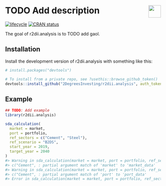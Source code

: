 
<!-- README.md is generated from README.Rmd. Please edit that file -->

# <img src="https://i.imgur.com/3jITMq8.png" align="right" height=40 /> TODO Add description

<!-- badges: start -->

[![lifecycle](https://img.shields.io/badge/lifecycle-experimental-orange.svg)](https://www.tidyverse.org/lifecycle/#experimental)
[![CRAN
status](https://www.r-pkg.org/badges/version/r2dii.analysis)](https://CRAN.R-project.org/package=r2dii.analysis)
<!-- badges: end -->

The goal of r2dii.analysis is to TODO add gaol.

## Installation

Install the development version of r2dii.analysis with something like
this:

``` r
# install.packages("devtools")

# To install from a private repo, see ?usethis::browse_github_token()
devtools::install_github("2DegreesInvesting/r2dii.analysis", auth_token = "abc")
```

## Example

``` r
## TODO: Add example
library(r2dii.analysis)

sda_calculation(
  market = market,
  port = portfolio,
  ref_sectors = c("Cement", "Steel"),
  ref_scenario = "B2DS",
  start_year = 2019,
  target_year = 2040
)
#> Warning in sda_calculation(market = market, port = portfolio, ref_sectors =
#> c("Cement", : partial argument match of 'market' to 'market_data'
#> Warning in sda_calculation(market = market, port = portfolio, ref_sectors =
#> c("Cement", : partial argument match of 'port' to 'port_data'
#> Error in sda_calculation(market = market, port = portfolio, ref_sectors = c("Cement", : unused argument (ref_sectors = c("Cement", "Steel"))
```
